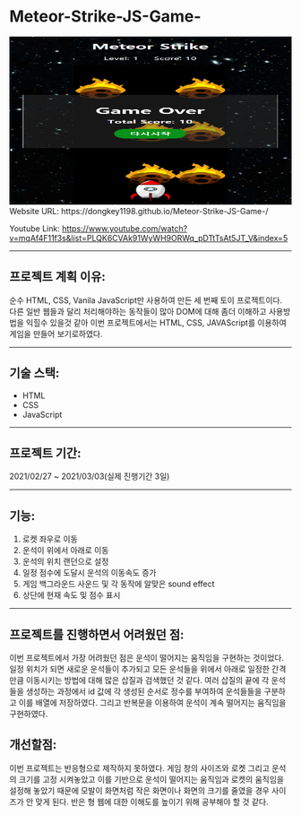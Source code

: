 # Meteor-Strike-JS-Game-

<img src= "https://github.com/dongkey1198/Meteor-Strike-JS-Game-/blob/main/me.PNG" width = 600 height = 300>
Website URL: https://dongkey1198.github.io/Meteor-Strike-JS-Game-/

Youtube Link: https://www.youtube.com/watch?v=mqAf4F11f3s&list=PLQK6CVAk91WyWH9ORWq_pDTtTsAt5JT_V&index=5

---
## 프로젝트 계획 이유:
순수 HTML, CSS, Vanila JavaScript만 사용하여 만든 세 번째 토이 프로젝트이다. 다른 일반 웹들과 달리 처리해야하는 동작들이 많아 DOM에 대해 좀더 이해하고 사용방법을 익힐수 있을것 같아 이번 프로젝트에서는 HTML, CSS, JAVAScript를 이용하여 게임을 만들어 보기로하였다.

---
## 기술 스택:
- HTML
- CSS
- JavaScript
---

## 프로젝트 기간:
2021/02/27 ~ 2021/03/03(실제 진행기간 3일)

---
## 기능:
1. 로켓 좌우로 이동
2. 운석이 위에서 아래로 이동
3. 운석의 위치 랜던으로 설정
4. 일정 점수에 도달시 운석의 이동속도 증가
5. 게임 백그라운드 사운드 및 각 동작에 알맞은 sound effect
6. 상단에 현재 속도 및 점수 표시

---

## 프로젝트를 진행하면서 어려웠던 점:
이번 프로젝트에서 가장 어려웠던 점은 운석이 떨어지는 움직임을 구현하는 것이었다. 일정 위치가 되면 새로운 운석들이 추가되고 모든 운석들을 위에서 아래로 일정한 간격만큼 이동시키는 방법에 대해 많은 삽질과 검색했던 것 같다. 여러 삽질의 끝에 각 운석들을 생성하는 과정에서 id 값에 각 생성된 순서로 정수를 부여하여 운석들들을 구분하고 이를 배열에 저장하였다. 그리고 반복문을 이용하여 운석이 계속 떨어지는 움직임을 구현하였다.

## 개선할점:
이번 프로젝트는 반응형으로 제작하지 못하였다. 게임 창의 사이즈와 로켓 그리고 운석의 크기를 고정 시켜놓았고 이를 기반으로 운석이 떨어지는 움직임과 로켓의 움직임을 설정해 놓았기 때문에 모발이 화면처럼 작은 화면이나 화면의 크기를 줄였을 경우 사이즈가 안 맞게 된다. 반은 형 웹에 대한 이해도를 높이기 위해 공부해야 할 것 같다.
